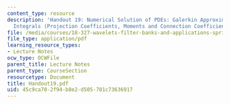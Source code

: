 ```yaml
---
content_type: resource
description: 'Handout 19: Numerical Solution of PDEs: Galerkin Approximation; Wavelet
  Integrals (Projection Coefficients, Moments and Connection Coefficients); Convergence'
file: /media/courses/18-327-wavelets-filter-banks-and-applications-spring-2003/45c9ca702f94b8e2d505701c73636917_Handout19.pdf
file_type: application/pdf
learning_resource_types:
- Lecture Notes
ocw_type: OCWFile
parent_title: Lecture Notes
parent_type: CourseSection
resourcetype: Document
title: Handout19.pdf
uid: 45c9ca70-2f94-b8e2-d505-701c73636917
---
```

